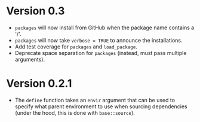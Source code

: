 # Version 0.3

  * `packages` will now install from GitHub when the package name contains a '/'.
  * `packages` will now take `verbose = TRUE` to announce the installations.
  * Add test coverage for `packages` and `load_package`.
  * Deprecate space separation for `packages` (instead, must pass multiple arguments).

# Version 0.2.1

 * The `define` function takes an `envir` argument that can be used
   to specify what parent environment to use when sourcing dependencies
   (under the hood, this is done with `base::source`).
